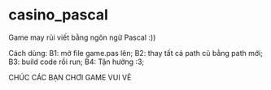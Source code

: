 # casino_pascal
Game may rủi viết bằng ngôn ngữ Pascal :))

Cách dùng:
B1: mở file game.pas lên;
B2: thay tất cả path cũ bằng path mới;
B3: build code rồi run;
B4: Tận hưởng :3;

CHÚC CÁC BẠN CHƠI GAME VUI VẺ
